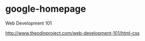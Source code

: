 # google-homepage

Web Development 101

http://www.theodinproject.com/web-development-101/html-css

